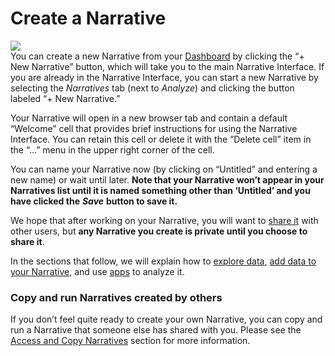 # Create a Narrative

[![](https://kbase.us/wp-content/uploads/2014/11/Screen-Shot-2017-01-30-at-11.06.58-AM.png)](https://kbase.us/wp-content/uploads/2014/11/Screen-Shot-2017-01-30-at-11.06.58-AM.png)  
You can create a new Narrative from your [Dashboard](https://kbase.us/narrative-guide/your-dashboard/) by clicking the “+ New Narrative” button, which will take you to the main Narrative Interface. If you are already in the Narrative Interface, you can start a new Narrative by selecting the _Narratives_ tab \(next to _Analyze_\) and clicking the button labeled “+ New Narrative.”

Your Narrative will open in a new browser tab and contain a default “Welcome” cell that provides brief instructions for using the Narrative Interface. You can retain this cell or delete it with the “Delete cell” item in the “…” menu in the upper right corner of the cell.

You can name your Narrative now \(by clicking on “Untitled” and entering a new name\) or wait until later. **Note that your Narrative won’t appear in your Narratives list until it is named something other than ‘Untitled’ and you have clicked the** _**Save**_ **button to save it.**

We hope that after working on your Narrative, you will want to [share it](https://kbase.us/narrative-guide/share-narratives/) with other users, but **any Narrative you create is private until you choose to share it**.

In the sections that follow, we will explain how to [explore data](https://kbase.us/narrative-guide/explore-data/), [add data to your Narrative](https://kbase.us/narrative-guide/add-data-to-your-narrative/), and use [apps](https://kbase.us/narrative-guide/browse-apps-and-methods/) to analyze it.

### Copy and run Narratives created by others

If you don’t feel quite ready to create your own Narrative, you can copy and run a Narrative that someone else has shared with you. Please see the [Access and Copy Narratives](https://kbase.us/narrative-guide/access-and-copy-narratives/) section for more information.
